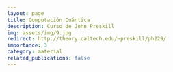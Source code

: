 ```yaml
---
layout: page
title: Computación Cuántica
description: Curso de John Preskill
img: assets/img/9.jpg
redirect: http://theory.caltech.edu/~preskill/ph229/
importance: 3
category: material
related_publications: false
---
```

